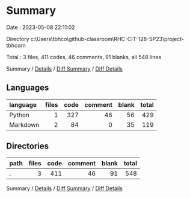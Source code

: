 # Summary

Date : 2023-05-08 22:11:02

Directory c:\\Users\\tbhco\\github-classroom\\RHC-CIT-128-SP23\\project-tbhcorn

Total : 3 files,  411 codes, 46 comments, 91 blanks, all 548 lines

Summary / [Details](details.md) / [Diff Summary](diff.md) / [Diff Details](diff-details.md)

## Languages
| language | files | code | comment | blank | total |
| :--- | ---: | ---: | ---: | ---: | ---: |
| Python | 1 | 327 | 46 | 56 | 429 |
| Markdown | 2 | 84 | 0 | 35 | 119 |

## Directories
| path | files | code | comment | blank | total |
| :--- | ---: | ---: | ---: | ---: | ---: |
| . | 3 | 411 | 46 | 91 | 548 |

Summary / [Details](details.md) / [Diff Summary](diff.md) / [Diff Details](diff-details.md)
